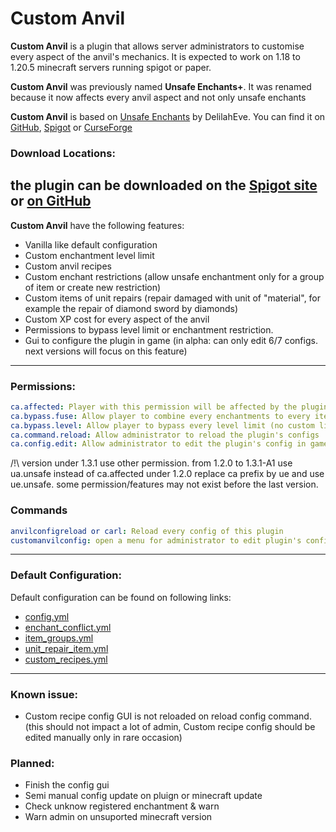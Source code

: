 # Custom Anvil

**Custom Anvil** is a plugin that allows server administrators to customise every aspect of the anvil's mechanics. 
It is expected to work on 1.18 to 1.20.5 minecraft servers running spigot or paper.

**Custom Anvil** was previously named **Unsafe Enchants+**.
It was renamed because it now affects every anvil aspect and not only unsafe enchants

**Custom Anvil** is based on [Unsafe Enchants](https://github.com/DelilahEve/UnsafeEnchants) by  DelilahEve. You can find it on 
[GitHub](https://github.com/DelilahEve/UnsafeEnchants/releases/latest), 
[Spigot](https://www.spigotmc.org/resources/unsafe-enchants.104708/) or
[CurseForge](https://www.curseforge.com/minecraft/bukkit-plugins/unsafe-enchants/files/all)

### Download Locations:

the plugin can be downloaded on the
[Spigot site](https://www.spigotmc.org/resources/custom-anvil.114884)
or [on GitHub](https://github.com/alexcrea/CustomAnvil/releases/latest)
---
**Custom Anvil** have the following features:
- Vanilla like default configuration
- Custom enchantment level limit
- Custom anvil recipes
- Custom enchant restrictions (allow unsafe enchantment only for a group of item or create new restriction)
- Custom items of unit repairs (repair damaged with unit of "material", for example the repair of diamond sword by diamonds)
- Custom XP cost for every aspect of the anvil
- Permissions to bypass level limit or enchantment restriction.
- Gui to configure the plugin in game (in alpha: can only edit 6/7 configs. next versions will focus on this feature)
---
### Permissions:
```yml
ca.affected: Player with this permission will be affected by the plugin
ca.bypass.fuse: Allow player to combine every enchantments to every item (no custom limit)
ca.bypass.level: Allow player to bypass every level limit (no custom limit)
ca.command.reload: Allow administrator to reload the plugin's configs
ca.config.edit: Allow administrator to edit the plugin's config in game
```
/!\ version under 1.3.1 use other permission. from 1.2.0 to 1.3.1-A1 use ua.unsafe instead of ca.affected
under 1.2.0 replace ca prefix by ue and use ue.unsafe. some permission/features may not exist before the last version.

### Commands
```yml
anvilconfigreload or carl: Reload every config of this plugin
customanvilconfig: open a menu for administrator to edit plugin's config in game
```
---
### Default Configuration:

Default configuration can be found on following links:
- [config.yml](https://github.com/alexcrea/CustomAnvil/blob/master/src/main/resources/config.yml)
- [enchant_conflict.yml](https://github.com/alexcrea/CustomAnvil/blob/master/src/main/resources/enchant_conflict.yml)
- [item_groups.yml](https://github.com/alexcrea/CustomAnvil/blob/master/src/main/resources/item_groups.yml)
- [unit_repair_item.yml](https://github.com/alexcrea/CustomAnvil/blob/master/src/main/resources/unit_repair_item.yml)
- [custom_recipes.yml](https://github.com/alexcrea/CustomAnvil/blob/master/src/main/resources/custom_recipes.yml)
---
### Known issue:
- Custom recipe config GUI is not reloaded on reload config command. (this should not impact a lot of admin, Custom recipe config should be edited manually only in rare occasion)

### Planned:
- Finish the config gui
- Semi manual config update on pluign or minecraft update
- Check unknow registered enchantment & warn
- Warn admin on unsuported minecraft version 


